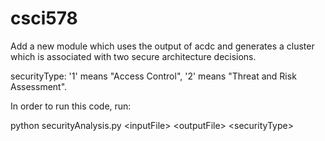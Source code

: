 # csci578

Add a new module which uses the output of acdc and generates a cluster which is associated with two secure architecture decisions.

securityType: '1' means "Access Control", '2' means "Threat and Risk Assessment".

In order to run this code, run: 

python securityAnalysis.py \<inputFile\> \<outputFile\> \<securityType\>
